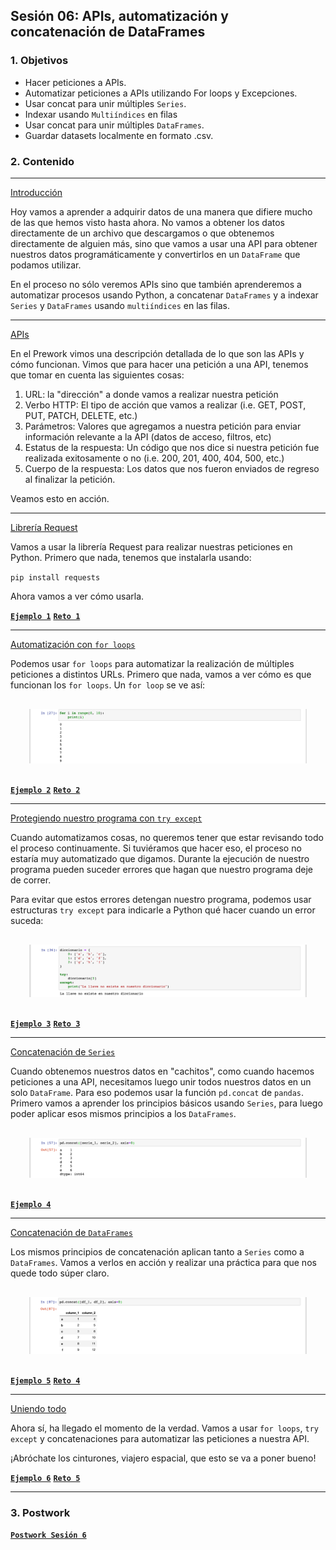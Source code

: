 
## Sesión 06: APIs, automatización y concatenación de DataFrames

### 1. Objetivos

- Hacer peticiones a APIs.
- Automatizar peticiones a APIs utilizando For loops y Excepciones. 
- Usar concat para unir múltiples `Series`.
- Indexar usando `Multiíndices` en filas
- Usar concat para unir múltiples `DataFrames`.
- Guardar datasets localmente en formato .csv.

### 2. Contenido

---

<ins>Introducción</ins>

Hoy vamos a aprender a adquirir datos de una manera que difiere mucho de las que hemos visto hasta ahora. No vamos a obtener los datos directamente de un archivo que descargamos o que obtenemos directamente de alguien más, sino que vamos a usar una API para obtener nuestros datos programáticamente y convertirlos en un `DataFrame` que podamos utilizar.

En el proceso no sólo veremos APIs sino que también aprenderemos a automatizar procesos usando Python, a concatenar `DataFrames` y a indexar `Series` y `DataFrames` usando `multiíndices` en las filas.

---

<ins>APIs</ins>

En el Prework vimos una descripción detallada de lo que son las APIs y cómo funcionan. Vimos que para hacer una petición a una API, tenemos que tomar en cuenta las siguientes cosas:

1. URL: la "dirección" a donde vamos a realizar nuestra petición
2. Verbo HTTP: El tipo de acción que vamos a realizar (i.e. GET, POST, PUT, PATCH, DELETE, etc.)
3. Parámetros: Valores que agregamos a nuestra petición para enviar información relevante a la API (datos de acceso, filtros, etc)
4. Estatus de la respuesta: Un código que nos dice si nuestra petición fue realizada exitosamente o no (i.e. 200, 201, 400, 404, 500, etc.)
5. Cuerpo de la respuesta: Los datos que nos fueron enviados de regreso al finalizar la petición.

Veamos esto en acción.

>

---

<ins>Librería Request</ins>

Vamos a usar la librería Request para realizar nuestras peticiones en Python. Primero que nada, tenemos que instalarla usando:

`pip install requests`

Ahora vamos a ver cómo usarla.

>

[**`Ejemplo 1`**](Ejemplo-01/request.ipynb)
[**`Reto 1`**](Reto-01/request.ipynb)

---

<ins>Automatización con `for loops`</ins>

Podemos usar `for loops` para automatizar la realización de múltiples peticiones a distintos URLs. Primero que nada, vamos a ver cómo es que funcionan los `for loops`. Un `for loop` se ve así:

<div style="padding: 10px; margin: 20px"><img src='./Imgs/sesion-6_15.png'></div>

>

[**`Ejemplo 2`**](Ejemplo-02/for_loop.ipynb)
[**`Reto 2`**](Reto-02/for_loop.ipynb)

---

<ins>Protegiendo nuestro programa con `try except`</ins>

Cuando automatizamos cosas, no queremos tener que estar revisando todo el proceso continuamente. Si tuviéramos que hacer eso, el proceso no estaría muy automatizado que digamos. Durante la ejecución de nuestro programa pueden suceder errores que hagan que nuestro programa deje de correr.

Para evitar que estos errores detengan nuestro programa, podemos usar estructuras `try except` para indicarle a Python qué hacer cuando un error suceda:

<div style="padding: 10px; margin: 20px"><img src='./Imgs/sesion-6_21.png'></div>

>

[**`Ejemplo 3`**](Ejemplo-03/excepciones.ipynb)
[**`Reto 3`**](Reto-03/excepciones.ipynb)

---

<ins>Concatenación de `Series`</ins>

Cuando obtenemos nuestros datos en "cachitos", como cuando hacemos peticiones a una API, necesitamos luego unir todos nuestros datos en un solo `DataFrame`. Para eso podemos usar la función `pd.concat` de `pandas`. Primero vamos a aprender los principios básicos usando `Series`, para luego poder aplicar esos mismos principios a los `DataFrames`.

<div style="padding: 10px; margin: 20px"><img src='./Imgs/sesion-6_27.png'></div>

>

[**`Ejemplo 4`**](Ejemplo-04/concat_series.ipynb)

---

<ins>Concatenación de `DataFrames`</ins>

Los mismos principios de concatenación aplican tanto a `Series` como a `DataFrames`. Vamos a verlos en acción y realizar una práctica para que nos quede todo súper claro.

<div style="padding: 10px; margin: 20px"><img src='./Imgs/sesion-6_38.png'></div>

>

[**`Ejemplo 5`**](Ejemplo-05/concat_dataframes.ipynb)
[**`Reto 4`**](Reto-04/concat.ipynb)

---

<ins>Uniendo todo</ins>

Ahora sí, ha llegado el momento de la verdad. Vamos a usar `for loops`, `try except` y concatenaciones para automatizar las peticiones a nuestra API.

¡Abróchate los cinturones, viajero espacial, que esto se va a poner bueno!

>

[**`Ejemplo 6`**](Ejemplo-06/automatizando_peticiones.ipynb)
[**`Reto 5`**](Reto-05/automatizando_peticiones.ipynb)

---

### 3. Postwork

[**`Postwork Sesión 6`**](Postwork/Readme.md)
